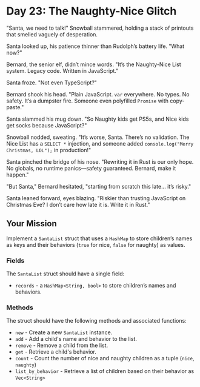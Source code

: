 # Day 23: The Naughty-Nice Glitch

"Santa, we need to talk!" Snowball stammered, holding a stack of printouts that smelled vaguely of desperation.

Santa looked up, his patience thinner than Rudolph’s battery life. "What now?"

Bernard, the senior elf, didn’t mince words. "It’s the Naughty-Nice List system. Legacy code. Written in JavaScript."

Santa froze. "Not even TypeScript?"

Bernard shook his head. "Plain JavaScript. `var` everywhere. No types. No safety. It’s a dumpster fire. Someone even polyfilled `Promise` with copy-paste."

Santa slammed his mug down. "So Naughty kids get PS5s, and Nice kids get socks because JavaScript?"

Snowball nodded, sweating. "It’s worse, Santa. There’s no validation. The Nice List has a `SELECT *` injection, and someone added `console.log("Merry Christmas, LOL");` in production!"

Santa pinched the bridge of his nose. "Rewriting it in Rust is our only hope. No globals, no runtime panics—safety guaranteed. Bernard, make it happen."

"But Santa," Bernard hesitated, "starting from scratch this late… it’s risky."

Santa leaned forward, eyes blazing. "Riskier than trusting JavaScript on Christmas Eve? I don’t care how late it is. Write it in Rust."

## Your Mission

Implement a `SantaList` struct that uses a `HashMap` to store children’s names as keys and their behaviors (`true` for nice, `false` for naughty) as values.

### Fields

The `SantaList` struct should have a single field:

- `records` - a `HashMap<String, bool>` to store children’s names and behaviors.

### Methods

The struct should have the following methods and associated functions:

- `new` - Create a new `SantaList` instance.
- `add` - Add a child's name and behavior to the list.
- `remove` - Remove a child from the list.
- `get` - Retrieve a child's behavior.
- `count` - Count the number of nice and naughty children as a tuple (`nice`, `naughty`)
- `list_by_behavior` - Retrieve a list of children based on their behavior as `Vec<String>`
